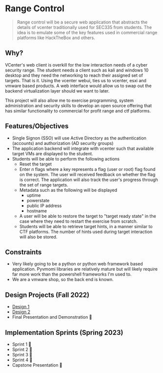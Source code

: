 # Range Control

> Range control will be a secure web application that abstracts the details of vcenter traditionally used for SEC335 from students.  The idea is to emulate some of the key features used in commercial range platforms like HackTheBox and others.

## Why?

VCenter's web client is overkill for the low interaction needs of a cyber security range.  The student needs a client such as kali and windows 10 desktop and they need the networking to reach their assigned set of targets.  That is it.  Using the vcenter webui, ties us to vcenter, esxi and vmware based products.  A web interface would allow us to swap out the backend virtualization layer should we want to later.

This project will also allow me to exercise programming, system administration and security skills to develop an open source offering that has similar functionality to commercial for profit range and ctf platforms.

## Features/Objectives

* Single Signon (SSO) will use Active Directory as the authentication (accounts) and authorization (AD security groups)
* The application backend will integrate with vcenter such that available target VMs are displayed to the student.
* Students will be able to perform the following actions
  * Reset the target
  * Enter *n* flags where a key represents a flag (user or root) flag found on the system.  The user will received feedback on whether the flag is correct.  The application will also track the user's progress through the set of range targets.
  * Metadata such as the following will be displayed
    * uptime
    * powerstate
    * public IP address
    * hostname
  * A user will be able to restore the target to "target ready state" in the case where they need to restart the exercise from scratch.
  * Students will be able to retrieve target hints, in a manner similar to CTF platforms.  The number of hints used during target interaction will also be stored.

## Constraints

* Very likely going to be a python or python web framework based application.  Pyvmomi libraries are relatively mature but will likely require far more work than the powershell frameworks I'm used to.
* We are a vmware shop, so the back end is known.

## Design Projects (Fall 2022)

*  [Design 1](design-project1.md) 
*  [Design 2](design-project2.md) 
*  Final Presentation and Demonstration :construction:

## Implementation Sprints (Spring 2023)

* Sprint 1 :construction:
* Sprint 2 :construction:
* Sprint 3 :construction:
* Sprint 4 :construction:
* Capstone Presentation :construction: